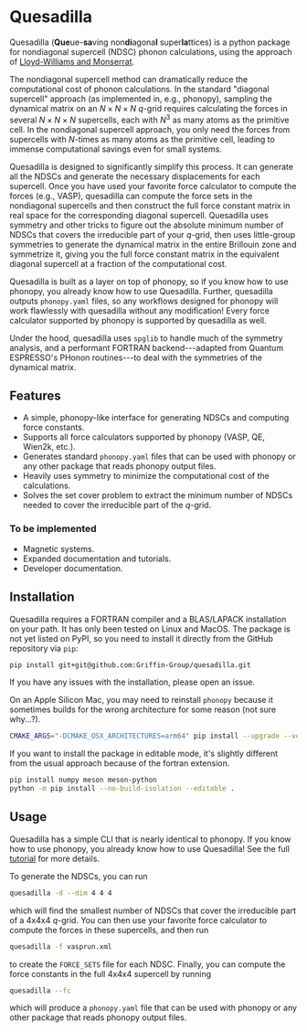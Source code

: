 # Quesadilla
Quesadilla (**Que**ue-**sa**ving non**di**agona**l** super**la**ttices) is a python package for nondiagonal supercell (NDSC) phonon calculations, using the approach of [Lloyd-Williams and Monserrat](https://journals.aps.org/prb/abstract/10.1103/PhysRevB.92.184301). 

The nondiagonal supercell method can dramatically reduce the computational cost of phonon calculations. In the standard "diagonal supercell" approach (as implemented in, e.g., phonopy), sampling the dynamical matrix on an $N \times N \times N$ $q$-grid requires calculating the forces in several $N \times N \times N$ supercells, each with $N^3$ as many atoms as the primitive cell. In the nondiagonal supercell approach, you only need the forces from supercells with $N$-times as many atoms as the primitive cell, leading to immense computational savings even for small systems.

Quesadilla is designed to significantly simplify this process. It can generate all the NDSCs and generate the necessary displacements for each supercell. Once you have used your favorite force calculator to compute the forces (e.g., VASP), quesadilla can compute the force sets in the nondiagonal supercells and then construct the full force constant matrix in real space for the corresponding diagonal supercell. Quesadilla uses symmetry and other tricks to figure out the absolute minimum number of NDSCs that covers the irreducible part of your $q$-grid, then uses little-group symmetries to generate the dynamical matrix in the entire Brillouin zone and symmetrize it, giving you the full force constant matrix in the equivalent diagonal supercell at a fraction of the computational cost.

Quesadilla is built as a layer on top of phonopy, so if you know how to use phonopy, you already know how to use Quesadilla. Further, quesadilla outputs `phonopy.yaml` files, so any workflows designed for phonopy will work flawlessly with quesadilla without any modification! Every force calculator supported by phonopy is supported by quesadilla as well. 

Under the hood, quesadilla uses `spglib` to handle much of the symmetry analysis, and a performant FORTRAN backend---adapted from Quantum ESPRESSO's PHonon routines---to deal with the symmetries of the dynamical matrix.

## Features
* A simple, phonopy-like interface for generating NDSCs and computing force constants.
* Supports all force calculators supported by phonopy (VASP, QE, Wien2k, etc.).
* Generates standard `phonopy.yaml` files that can be used with phonopy or any other package that reads phonopy output files.
* Heavily uses symmetry to minimize the computational cost of the calculations.
* Solves the set cover problem to extract the minimum number of NDSCs needed to cover the irreducible part of the $q$-grid.

### To be implemented
* Magnetic systems.
* Expanded documentation and tutorials.
* Developer documentation.

## Installation
Quesadilla requires a FORTRAN compiler and a BLAS/LAPACK installation on your path. It has only been tested on Linux and MacOS. The package is not yet listed on PyPI, so you need to install it directly from the GitHub repository via `pip`:
```bash
pip install git+git@github.com:Griffin-Group/quesadilla.git
``` 

If you have any issues with the installation, please open an issue.

On an Apple Silicon Mac, you may need to reinstall `phonopy` because it sometimes builds for the wrong architecture for some reason (not sure why...?).
```bash
CMAKE_ARGS="-DCMAKE_OSX_ARCHITECTURES=arm64" pip install --upgrade --verbose --force-reinstall --no-cache-dir phonopy
```

If you want to install the package in editable mode, it's slightly different from the usual approach because of the fortran extension.

```bash
pip install numpy meson meson-python
python -m pip install --no-build-isolation --editable . 
```

## Usage
Quesadilla has a simple CLI that is nearly identical to phonopy. If you know how to use phonopy, you already know how to use Quesadilla! See the full [tutorial](https://Griffin-Group.github.io/quesadilla/latest/tutorial.html) for more details.

To generate the NDSCs, you can run

```bash
quesadilla -d --dim 4 4 4
```
which will find the smallest number of NDSCs that cover the irreducible part of a 4x4x4 $q$-grid. You can then use your favorite force calculator to compute the forces in these supercells, and then run

```bash
quesadilla -f vasprun.xml
```
to create the `FORCE_SETS` file for each NDSC. Finally, you can compute the force constants in the full 4x4x4 supercell by running

```bash
quesadilla --fc
```

which will produce a `phonopy.yaml` file that can be used with phonopy or any other package that reads phonopy output files.
